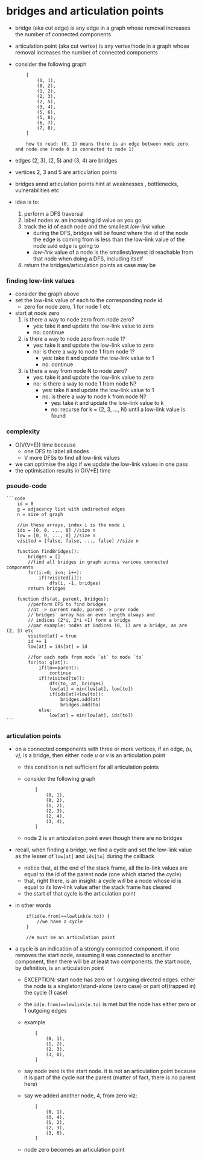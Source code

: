 # bridges and articulation points
* bridge (aka cut edge) is any edge in a graph whose removal increases the number of connected components
* articulation point (aka cut vertex) is any vertex/node in a graph whose removal increases the number of connected components
* consider the following graph

    ```text
        [
            (0, 1),
            (0, 2),
            (1, 2),
            (2, 3),
            (2, 5),
            (3, 4),
            (5, 6),
            (5, 8),
            (6, 7),
            (7, 8),
        ]

        how to read: (0, 1) means there is an edge between node zero and node one (node 0 is connected to node 1)
    ```

* edges (2, 3), (2, 5) and (3, 4) are bridges
* vertices 2, 3 and 5 are articulation points
* bridges annd articulation points hint at weaknesses , bottlenecks, vulnerabilities etc
* idea is to:
    1. perform a DFS traversal
    2. label nodes w. an increasing id value as you go
    3. track the id of each node and the smallest *low-link* value
        - during the DFS, bridges will be found where the id of the node the edge is coming from is less than the low-link value of the node said edge is going to
        - *low-link* value of a node is the smallest/lowest id reachable from that node when doing a DFS, including itself
    4. return the bridges/articulation points as case may be
### finding low-link values
* consider the graph above
* set the low-link value of each to the corresponding node id
    * zero for node zero, 1 for node 1 etc
* start at node zero
    1. is there a way to node zero from node zero?
        - yes: take it and update the low-link value to zero
        - no: continue
    2. is there a way to node zero from node 1?
        - yes: take it and update the low-link value to zero
        - no: is there a way to node 1 from node 1?
            * yes: take it and update the low-link value to 1
            * no: continue
    3. is there a way from node N to node zero?
        - yes: take it and update the low-link value to zero
        - no: is there a way to node 1 from node N?
            * yes: take it and update the low-link value to 1
            * no: is there a way to node k from node N?
                * yes: take it and update the low-link value to k
                * no: recurse for k = {2, 3, ..., N} until a low-link value is found
### complexity
* O(V(V+E)) time because
    - one DFS to label all nodes
    - V more DFSs to find all low-link values
* we can optimise the algo if we update the low-link values in one pass
* the optimisation results in O(V+E) time
### pseudo-code

    ```code
        id = 0
        g = adjacency list with undirected edges
        n = size of graph

        //in these arrays, index i is the node i
        ids = [0, 0, ..., 0] //size n
        low = [0, 0, ..., 0] //size n
        visited = [false, false, ..., false] //size n

        function findBridges():
            bridges = []
            //find all bridges in graph across various connected components
            for(i:=0; i<n; i++):
                if(!visited[i]):
                    dfs(i, -1, bridges)
            return bridges
        
        function dfs(at, parent, bridges):
            //perform DFS to find bridges
            //at -> current node, parent -> prev node
            //`bridges` array has an even length always and
            // indices (2*i, 2*i +1) form a bridge
            //par example: nodes at indices (0, 1) are a bridge, as are (2, 3) etc
            visited[at] = true
            id += 1
            low[at] = ids[at] = id

            //for each node from node `at` to node `to`
            for(to: g[at]):
                if(to==parent):
                    continue
                if(!visited[to]):
                    dfs(to, at, bridges)
                    low[at] = min(low[at], low[to])
                    if(ids[at]<low[to]):
                        bridges.add(at)
                        bridges.add(to)
                else:
                    low[at] = min(low[at], ids[to])  
    ```
### articulation points
* on a connected components with three or more vertices, if an edge, *(u, v)*, is a bridge, then either node *u* or *v* is an articulation point
    *  this condition is not sufficient for all articulation points
    * consider the following graph

        ```text
            [
                (0, 1),
                (0, 2),
                (1, 2),
                (2, 3),
                (2, 4),
                (3, 4),
            ]
        ```

    * node 2 is an articulation point even though there are no bridges
*  recall, when finding a bridge, we find a cycle and set the low-link value as the lesser of `low[at]` and `ids[to]` during the callback
    * notice that, at the end of the stack frame, all the lo-link values are equal to the id of the parent node (one which started the cycle)
    * that, right there, is an insight: a cycle will be a node whose id is equal to its low-link value after the stack frame has cleared
    * the start of that cycle is the articulation point
* in other words

    ```text
        if(id(e.from)==lowlink(e.to)) {
            //we have a cycle
        }

        //e must be an articulation point
    ```

* a cycle is an indication of a strongly connected component. if one removes the start node, assuming it was connected to another component, then there will be at least two components. the start node, by definition, is an articulation point
    * EXCEPTION: start node has zero or 1 outgoing directed edges. either the node is a singleton/stand-alone (zero case) or part of(trapped in) the cycle (1 case)
    * the `id(e.from)==lowlink(e.to)` is met but the node has either zero or 1 outgoing edges
    * example

        ```text
            [
                (0, 1),
                (1, 2),
                (2, 3),
                (3, 0),
            ]
        ```

    * say node zero is the start node. it is not an articulation point because it is part of the cycle not the parent (matter of fact, there is no parent here)
    * say we added another node, 4, from zero viz:

        ```text
            [
                (0, 1),
                (0, 4),
                (1, 2),
                (2, 3),
                (3, 0),
            ]
        ```

    * node zero becomes an articulation point